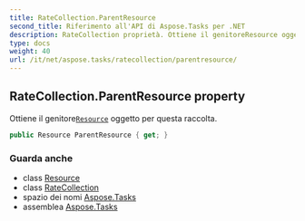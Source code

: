 ```yaml
---
title: RateCollection.ParentResource
second_title: Riferimento all'API di Aspose.Tasks per .NET
description: RateCollection proprietà. Ottiene il genitoreResource oggetto per questa raccolta.
type: docs
weight: 40
url: /it/net/aspose.tasks/ratecollection/parentresource/
---
```

## RateCollection.ParentResource property

Ottiene il genitore[`Resource`](../../resource/) oggetto per questa raccolta.

```csharp
public Resource ParentResource { get; }
```

### Guarda anche

* class [Resource](../../resource/)
* class [RateCollection](../)
* spazio dei nomi [Aspose.Tasks](../../ratecollection/)
* assemblea [Aspose.Tasks](../../../)


